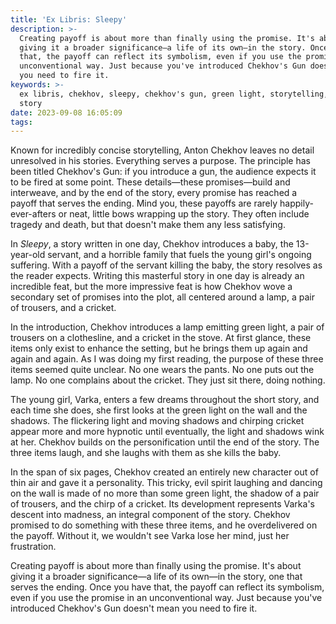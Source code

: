 ```yaml
---
title: 'Ex Libris: Sleepy'
description: >-
  Creating payoff is about more than finally using the promise. It's about
  giving it a broader significance—a life of its own—in the story. Once you have
  that, the payoff can reflect its symbolism, even if you use the promise in an
  unconventional way. Just because you've introduced Chekhov's Gun doesn't mean
  you need to fire it.
keywords: >-
  ex libris, chekhov, sleepy, chekhov's gun, green light, storytelling, short
  story
date: 2023-09-08 16:05:09
tags:
---
```



Known for incredibly concise storytelling, Anton Chekhov leaves no detail unresolved in his stories. Everything serves a purpose. The principle has been titled Chekhov's Gun: if you introduce a gun, the audience expects it to be fired at some point. These details—these promises—build and interweave, and by the end of the story, every promise has reached a payoff that serves the ending. Mind you, these payoffs are rarely happily-ever-afters or neat, little bows wrapping up the story. They often include tragedy and death, but that doesn't make them any less satisfying. 

In *Sleepy*, a story written in one day, Chekhov introduces a baby, the 13-year-old servant, and a horrible family that fuels the young girl's ongoing suffering. With a payoff of the servant killing the baby, the story resolves as the reader expects. Writing this masterful story in one day is already an incredible feat, but the more impressive feat is how Chekhov wove a secondary set of promises into the plot, all centered around a lamp, a pair of trousers, and a cricket.

In the introduction, Chekhov introduces a lamp emitting green light, a pair of trousers on a clothesline, and a cricket in the stove. At first glance, these items only exist to enhance the setting, but he brings them up again and again and again. As I was doing my first reading, the purpose of these three items seemed quite unclear. No one wears the pants. No one puts out the lamp. No one complains about the cricket. They just sit there, doing nothing.

The young girl, Varka, enters a few dreams throughout the short story, and each time she does, she first looks at the green light on the wall and the shadows. The flickering light and moving shadows and chirping cricket appear more and more hypnotic until eventually, the light and shadows wink at her. Chekhov builds on the personification until the end of the story. The three items laugh, and she laughs with them as she kills the baby.

In the span of six pages, Chekhov created an entirely new character out of thin air and gave it a personality. This tricky, evil spirit laughing and dancing on the wall is made of no more than some green light, the shadow of a pair of trousers, and the chirp of a cricket. Its development represents Varka's descent into madness, an integral component of the story. Chekhov promised to do something with these three items, and he overdelivered on the payoff. Without it, we wouldn't see Varka lose her mind, just her frustration.

Creating payoff is about more than finally using the promise. It's about giving it a broader significance—a life of its own—in the story, one that serves the ending. Once you have that, the payoff can reflect its symbolism, even if you use the promise in an unconventional way. Just because you've introduced Chekhov's Gun doesn't mean you need to fire it.
